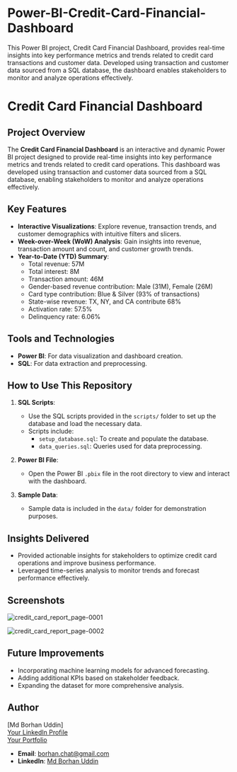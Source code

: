 # Power-BI-Credit-Card-Financial-Dashboard
This Power BI project, Credit Card Financial Dashboard, provides real-time insights into key performance metrics and trends related to credit card transactions and customer data. Developed using transaction and customer data sourced from a SQL database, the dashboard enables stakeholders to monitor and analyze operations effectively.

# Credit Card Financial Dashboard

## Project Overview
The **Credit Card Financial Dashboard** is an interactive and dynamic Power BI project designed to provide real-time insights into key performance metrics and trends related to credit card operations. This dashboard was developed using transaction and customer data sourced from a SQL database, enabling stakeholders to monitor and analyze operations effectively.

## Key Features
- **Interactive Visualizations**: Explore revenue, transaction trends, and customer demographics with intuitive filters and slicers.
- **Week-over-Week (WoW) Analysis**: Gain insights into revenue, transaction amount and count, and customer growth trends.
- **Year-to-Date (YTD) Summary**:
  - Total revenue: 57M
  - Total interest: 8M
  - Transaction amount: 46M
  - Gender-based revenue contribution: Male (31M), Female (26M)
  - Card type contribution: Blue & Silver (93% of transactions)
  - State-wise revenue: TX, NY, and CA contribute 68%
  - Activation rate: 57.5%
  - Delinquency rate: 6.06%

## Tools and Technologies
- **Power BI**: For data visualization and dashboard creation.
- **SQL**: For data extraction and preprocessing.

## How to Use This Repository
1. **SQL Scripts**:
   - Use the SQL scripts provided in the `scripts/` folder to set up the database and load the necessary data.
   - Scripts include:
     - `setup_database.sql`: To create and populate the database.
     - `data_queries.sql`: Queries used for data preprocessing.

2. **Power BI File**:
   - Open the Power BI `.pbix` file in the root directory to view and interact with the dashboard.

3. **Sample Data**:
   - Sample data is included in the `data/` folder for demonstration purposes.

## Insights Delivered
- Provided actionable insights for stakeholders to optimize credit card operations and improve business performance.
- Leveraged time-series analysis to monitor trends and forecast performance effectively.

## Screenshots
![credit_card_report_page-0001](https://github.com/user-attachments/assets/3ccf7883-d488-48c6-bf45-dfa04e621db0)

![credit_card_report_page-0002](https://github.com/user-attachments/assets/cffa8c5e-9733-451c-98c1-ef0c7664e5a1)




## Future Improvements
- Incorporating machine learning models for advanced forecasting.
- Adding additional KPIs based on stakeholder feedback.
- Expanding the dataset for more comprehensive analysis.

## Author
[Md Borhan Uddin]  
[Your LinkedIn Profile](https://www.linkedin.com/in/mdborhanuddin/)  
[Your Portfolio](#)
- **Email**: [borhan.chat@gmail.com](mailto:borhan.chat@gmail.com)
- **LinkedIn**: [Md Borhan Uddin](https://www.linkedin.com/in/mdborhanuddin/)
